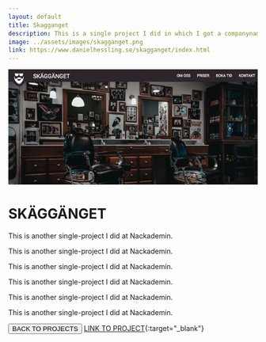 ```yaml
---
layout: default
title: Skagganget
description: This is a single project I did in which I got a companyname and a specification I had to work on.
image: ../assets/images/skagganget.png
link: https://www.danielhessling.se/skagganget/index.html
---
```



![image](/assets/images/skagganget.png)
<h1>SKÄGGÄNGET</h1>
<p>This is another single-project I did at Nackademin.</p>
<p>This is another single-project I did at Nackademin.</p>
<p>This is another single-project I did at Nackademin.</p>
<p>This is another single-project I did at Nackademin.</p>
<p>This is another single-project I did at Nackademin.</p>
<p>This is another single-project I did at Nackademin.</p>

<button>BACK TO PROJECTS</button>
[LINK TO PROJECT](https://www.danielhessling.se/skagganget/index.html){:target="_blank"}